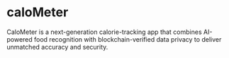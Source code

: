 # caloMeter

CaloMeter is a next-generation calorie-tracking app that combines AI-powered food recognition with blockchain-verified data privacy to deliver unmatched accuracy and security.
